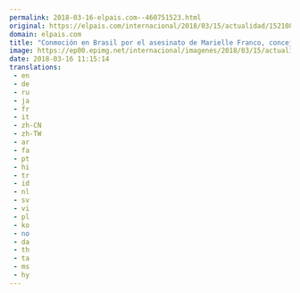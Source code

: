 ```yaml
---
permalink: 2018-03-16-elpais.com--460751523.html
original: https://elpais.com/internacional/2018/03/15/actualidad/1521080376_531337.html#?ref=rss&format=simple&link=link
domain: elpais.com
title: "Conmoción en Brasil por el asesinato de Marielle Franco, concejal y activista de Río"
image: https://ep00.epimg.net/internacional/imagenes/2018/03/15/actualidad/1521080376_531337_1521125808_rrss_normal.jpg
date: 2018-03-16 11:15:14
translations: 
 - en
 - de
 - ru
 - ja
 - fr
 - it
 - zh-CN
 - zh-TW
 - ar
 - fa
 - pt
 - hi
 - tr
 - id
 - nl
 - sv
 - vi
 - pl
 - ko
 - no
 - da
 - th
 - ta
 - ms
 - hy
---
```


